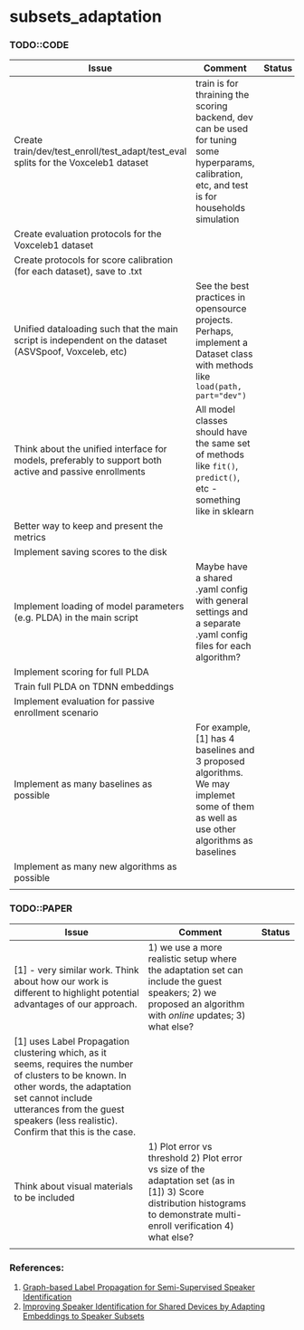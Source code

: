 # subsets_adaptation


### TODO::CODE

| Issue | Comment | Status 
|-|-|-|
| Create train/dev/test_enroll/test_adapt/test_eval splits for the Voxceleb1 dataset | train is for thraining the scoring backend, dev can be used for tuning some hyperparams, calibration, etc, and test is for households simulation |  |
| Create evaluation protocols for the Voxceleb1 dataset |  |  |
| Create protocols for score calibration (for each dataset), save to .txt |  |  |
| Unified dataloading such that the main script is independent on the dataset (ASVSpoof, Voxceleb, etc) | See the best practices in opensource projects. Perhaps, implement a Dataset class with methods like `load(path, part="dev")` |  |
| Think about the unified interface for models,  preferably to support both active and passive enrollments | All model classes should have the same set of methods   like `fit()`, `predict()`, etc - something like in sklearn  |  |
| Better way to keep and present the metrics |  |  |
| Implement saving scores to the disk |  |  |
| Implement loading of model parameters (e.g. PLDA) in the main script | Maybe have a shared .yaml config with general settings and a separate .yaml config files for each algorithm? |  |
| Implement scoring for full PLDA |  |  |
| Train full PLDA on TDNN embeddings |  |  |
| Implement evaluation for passive enrollment scenario |  |  |
| Implement as many baselines as possible | For example, [1] has 4 baselines and 3 proposed algorithms. We may implemet some of them as well as use other algorithms as baselines |  |
| Implement as many new algorithms as possible |  |  |
|  |  |  |


### TODO::PAPER
| Issue | Comment | Status 
|-|-|-|
| [1] - very similar work. Think about how our work is different to highlight potential advantages of our approach. | 1) we use a more realistic setup where the adaptation set can include the guest speakers; 2) we proposed an algorithm with _online_ updates; 3) what else? |  |
| [1] uses Label Propagation clustering which, as it seems, requires the number of clusters to be known. In other words, the adaptation set cannot include utterances  from the guest speakers (less realistic). Confirm that this is the case. |  |  |
| Think about visual materials to be included | 1) Plot error vs threshold 2) Plot error vs size of the adaptation set (as in [1]) 3) Score distribution histograms to demonstrate multi-enroll verification 4) what else? |  |
|  |  |  |


### References:

1. [Graph-based Label Propagation for Semi-Supervised Speaker Identification](https://arxiv.org/pdf/2106.08207.pdf) 
2. [Improving Speaker Identification for Shared Devices
by Adapting Embeddings to Speaker Subsets](https://arxiv.org/pdf/2109.02576.pdf)



